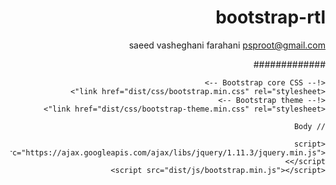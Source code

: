 # bootstrap-rtl
saeed vasheghani farahani <psproot@gmail.com>

#############

<!DOCTYPE html>
<html lang="fa" dir="rtl">
<head>
    <meta charset="UTF-8">
    <title>Title</title>

    <!-- Bootstrap core CSS -->
    <link href="dist/css/bootstrap.min.css" rel="stylesheet">
    <!-- Bootstrap theme -->
    <link href="dist/css/bootstrap-theme.min.css" rel="stylesheet">

</head>
<body>

    // Body

    <script src="https://ajax.googleapis.com/ajax/libs/jquery/1.11.3/jquery.min.js"></script>
    <script src="dist/js/bootstrap.min.js"></script>

</body>
</html>


